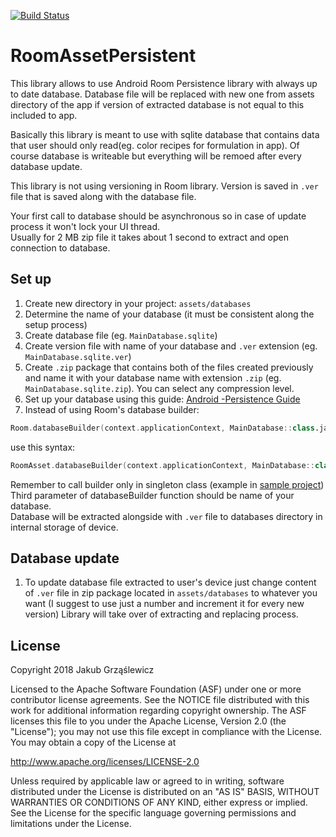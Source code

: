 [![Build Status](https://travis-ci.org/jakubgrzaslewicz/RoomAssetPersistent.svg?branch=master)](https://travis-ci.org/jakubgrzaslewicz/RoomAssetPersistent)
# RoomAssetPersistent
This library allows to use Android Room Persistence library with always up to date database. 
Database file will be replaced with new one from assets directory of the app if version of extracted database is not equal to this included to app.

Basically this library is meant to use with sqlite database that contains data that user should only read(eg. color recipes for formulation in app). Of course database is writeable but everything will be remoed after every database update.

This library is not using versioning in Room library. Version is saved in `.ver` file that is saved along with the database file.

Your first call to database should be asynchronous so in case of update process it won't lock your UI thread.  
Usually for 2 MB zip file it takes about 1 second to extract and open connection to database.

## Set up
1. Create new directory in your project: `assets/databases`
1. Determine the name of your database (it must be consistent along the setup process)
1. Create database file (eg. `MainDatabase.sqlite`)
1. Create version file with name of your database and `.ver` extension (eg. `MainDatabase.sqlite.ver`)
1. Create `.zip` package that contains both of the files created previously and name it with your database name with extension `.zip` (eg. `MainDatabase.sqlite.zip`). You can select any compression level.
1. Set up your database using this guide: [Android -Persistence Guide](https://developer.android.com/training/data-storage/room/)
1. Instead of using Room's database builder:
  ```kotlin
  Room.databaseBuilder(context.applicationContext, MainDatabase::class.java, "MainDatabase").build()
  ```
  use this syntax:
  ```kotlin
  RoomAsset.databaseBuilder(context.applicationContext, MainDatabase::class.java, "MainDatabase.sqlite").build()
  ```
  Remember to call builder only in singleton class (example in [sample project](sample/src/main/java/jakubgrzaslewicz/pl/roomassetpersistent/MainDatabase.kt))  
  Third parameter of databaseBuilder function should be name of your database.  
  Database will be extracted alongside with `.ver` file to databases directory in internal storage of device.

## Database update
1. To update database file extracted to user's device just change content of `.ver` file in zip package located in `assets/databases` to whatever you want (I suggest to use just a number and increment it for every new version)
Library will take over of extracting and replacing process. 


License
-------

Copyright 2018 Jakub Grząślewicz

Licensed to the Apache Software Foundation (ASF) under one or more contributor
license agreements.  See the NOTICE file distributed with this work for
additional information regarding copyright ownership.  The ASF licenses this
file to you under the Apache License, Version 2.0 (the "License"); you may not
use this file except in compliance with the License.  You may obtain a copy of
the License at

http://www.apache.org/licenses/LICENSE-2.0

Unless required by applicable law or agreed to in writing, software
distributed under the License is distributed on an "AS IS" BASIS, WITHOUT
WARRANTIES OR CONDITIONS OF ANY KIND, either express or implied.  See the
License for the specific language governing permissions and limitations under
the License.

